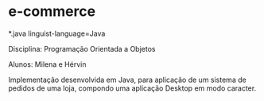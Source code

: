 # e-commerce
*.java linguist-language=Java

Disciplina: Programação Orientada a Objetos

Alunos: Milena e Hérvin

Implementação desenvolvida em Java, para aplicação de um sistema de pedidos de uma loja, compondo uma aplicação Desktop em modo caracter.
